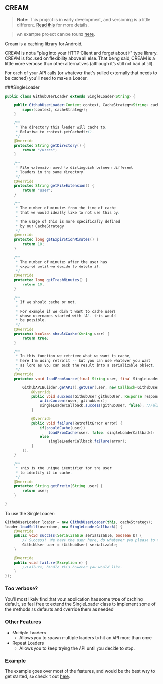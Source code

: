 CREAM
-----

> **Note:** This project is in early development, and versioning is a little different. [Read this](http://markup.im/#q4_cRZ1Q) for more details.

> An example project can be found [here](https://github.com/carrot/CREAM-example).

Cream is a caching library for Android.

CREAM is not a "plug into your HTTP-Client and forget about it" type library.  CREAM is focused on flexibility above all else.  That being said, CREAM is a little more verbose than other alternatives (although it's still not bad at all).

For each of your API calls (or whatever that's pulled externally that needs to be cached) you'll need to make a Loader.

###SingleLoader

```java
public class GithubUserLoader extends SingleLoader<String> {

    public GithubUserLoader(Context context, CacheStrategy<String> cacheStrategy) {
        super(context, cacheStrategy);
    }

    /**
     * The directory this loader will cache to.
     * Relative to context.getCachedir().
     */
    @Override
    protected String getDirectory() {
        return "/users";
    }

    /**
     * File extension used to distinguish between different
     * loaders in the same directory.
     */
    @Override
    protected String getFileExtension() {
        return "user";
    }

    /**
     * The number of minutes from the time of cache
     * that we would ideally like to not use this by.
     *
     * The usage of this is more specifically defined
     * by our CacheStrategy
     */
    @Override
    protected long getExpirationMinutes() {
        return 10;
    }

    /**
     * The number of minutes after the user has
     * expired until we decide to delete it.
     */
    @Override
    protected long getTrashMinutes() {
        return 10;
    }

    /**
     * If we should cache or not.
     *
     * For example if we didn't want to cache users
     * whose usernames started with 'A', this would
     * be possible.
     */
    @Override
    protected boolean shouldCache(String user) {
        return true;
    }

    /**
     * In this function we retrieve what we want to cache,
     * here I'm using retrofit -- but you can use whatever you want
     * as long as you can pack the result into a serializable object.
     */
    @Override
    protected void loadFromSource(final String user, final SingleLoaderCallback singleLoaderCallback) {

        GithubAPIBuilder.getAPI().getUser(user, new Callback<GithubUser>() {
            @Override
            public void success(GithubUser githubUser, Response response) {
                writeContent(user, githubUser);
                singleLoaderCallback.success(githubUser, false); //False -- Not from Cache
            }

            @Override
            public void failure(RetrofitError error) {
                if(shouldCache(user))
                    loadFromCache(user, false, singleLoaderCallback);
                else
                    singleLoaderCallback.failure(error);
            }
        });
    }

    /**
     * This is the unique identifier for the user
     * to identify it in cache.
     */
    @Override
    protected String getPrefix(String user) {
        return user;
    }

}
```

To use the SingleLoader:

```java
GithubUserLoader loader = new GithubUserLoader(this, cacheStrategy);
loader.loadSelf(userName, new SingleLoaderCallback() {
    @Override
    public void success(Serializable serializable, boolean b) {
        // Success!  We have the user here, do whatever you please to them.
        GithubUser user = (GithubUser) serializable;
    }

    @Override
    public void failure(Exception e) {
        //Failure, handle this however you would like.
    }
});
```

### Too verbose?

You'll most likely find that your application has some type of caching default, so feel free to extend the SingleLoader class to implement some of the methods as defaults and override them as needed.

### Other Features

- Multiple Loaders 
  * Allows you to spawn multiple loaders to hit an API more than once
- Repeat Loaders
  * Allows you to keep trying the API until you decide to stop. 

### Example

The example goes over most of the features, and would be the best way to get started, so check it out [here](https://github.com/carrot/CREAM-example).
